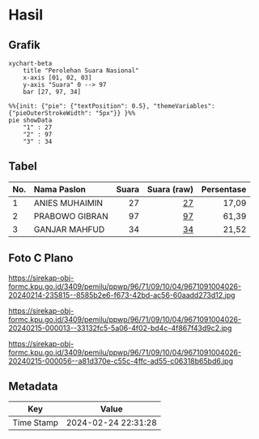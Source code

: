 # Hasil

## Grafik

```mermaid
xychart-beta
    title "Perolehan Suara Nasional"
    x-axis [01, 02, 03]
    y-axis "Suara" 0 --> 97
    bar [27, 97, 34]
```

```mermaid
%%{init: {"pie": {"textPosition": 0.5}, "themeVariables": {"pieOuterStrokeWidth": "5px"}} }%%
pie showData
    "1" : 27
    "2" : 97
    "3" : 34
```

## Tabel

| No. | Nama Paslon    | Suara | Suara (raw) | Persentase |
|:--- |:-------------- | -----:| -----------:| ----------:|
| 1   | ANIES MUHAIMIN | 27    | [27][p-1]   | 17,09      |
| 2   | PRABOWO GIBRAN | 97    | [97][p-2]   | 61,39      |
| 3   | GANJAR MAHFUD  | 34    | [34][p-3]   | 21,52      |


[p-1]: https://github.com/gigit-pemilu/pemilu-2024/blob/main/pilpres/hitung-suara/sub/96-papua-barat-daya/sub/71-kota-sorong/sub/09-malaimsimsa/sub/1004-malaingkedi/sub/026-tps/sub/paslon-1.txt
[p-2]: https://github.com/gigit-pemilu/pemilu-2024/blob/main/pilpres/hitung-suara/sub/96-papua-barat-daya/sub/71-kota-sorong/sub/09-malaimsimsa/sub/1004-malaingkedi/sub/026-tps/sub/paslon-2.txt
[p-3]: https://github.com/gigit-pemilu/pemilu-2024/blob/main/pilpres/hitung-suara/sub/96-papua-barat-daya/sub/71-kota-sorong/sub/09-malaimsimsa/sub/1004-malaingkedi/sub/026-tps/sub/paslon-3.txt

## Foto C Plano

https://sirekap-obj-formc.kpu.go.id/3409/pemilu/ppwp/96/71/09/10/04/9671091004026-20240214-235815--8585b2e6-f673-42bd-ac56-60aadd273d12.jpg

https://sirekap-obj-formc.kpu.go.id/3409/pemilu/ppwp/96/71/09/10/04/9671091004026-20240215-000013--33132fc5-5a06-4f02-bd4c-4f867f43d9c2.jpg

https://sirekap-obj-formc.kpu.go.id/3409/pemilu/ppwp/96/71/09/10/04/9671091004026-20240215-000056--a81d370e-c55c-4ffc-ad55-c06318b65bd6.jpg


## Metadata

| Key        | Value               |
| ---------- | ------------------- |
| Time Stamp | 2024-02-24 22:31:28 |



